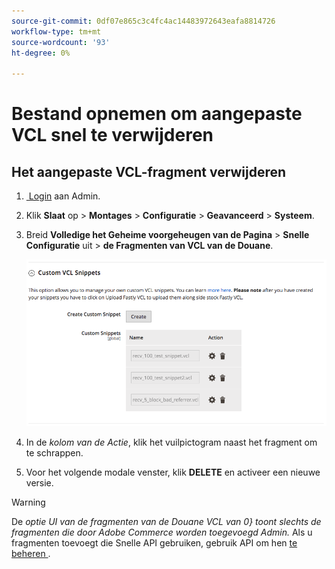 ```yaml
---
source-git-commit: 0df07e865c3c4fc4ac14483972643eafa8814726
workflow-type: tm+mt
source-wordcount: '93'
ht-degree: 0%

---
```

# Bestand opnemen om aangepaste VCL snel te verwijderen

## Het aangepaste VCL-fragment verwijderen

1. [&#x200B; Login &#x200B;](/help/get-started/onboarding.md#access-your-admin-panel) aan Admin.

1. Klik **Slaat** op > **Montages** > **Configuratie** > **Geavanceerd** > **Systeem**.

1. Breid **Volledige het Geheime voorgeheugen van de Pagina** > **Snelle Configuratie** uit > **de Fragmenten van VCL van de Douane**.

   ![&#x200B; beheer de fragmenten van douaneVCL &#x200B;](/help/assets/cdn/fastly-manage-snippets.png)

1. In de _kolom van de Actie_, klik het vuilpictogram naast het fragment om te schrappen.

1. Voor het volgende modale venster, klik **DELETE** en activeer een nieuwe versie.

>[!WARNING]
>
>De _optie UI van de fragmenten van de Douane VCL van 0&rbrace; toont slechts de fragmenten die door Adobe Commerce worden toegevoegd Admin._ Als u fragmenten toevoegt die Snelle API gebruiken, gebruik API om hen [&#x200B; te beheren &#x200B;](/help/cloud-guide/cdn/fastly-vcl-custom-snippets.md#manage-vcl-using-the-api).
